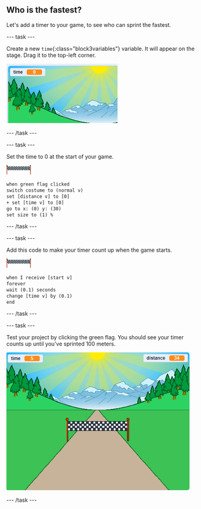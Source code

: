 ## Who is the fastest?

Let's add a timer to your game, to see who can sprint the fastest.

--- task ---

Create a new `time`{:class="block3variables"} variable. It will appear on the stage. Drag it to the top-left corner.

![time variable in the centre of the stage](images/sprint-timer-create.png)

--- /task ---

--- task ---

Set the time to 0 at the start of your game.

![finish line sprite](images/finish-line-sprite.png)

```blocks3
when green flag clicked
switch costume to (normal v)
set [distance v] to [0]
+ set [time v] to [0]
go to x: (0) y: (30)
set size to (1) %
```

--- /task ---

--- task ---

Add this code to make your timer count up when the game starts.

![finish line sprite](images/finish-line-sprite.png)

```blocks3
when I receive [start v]
forever
wait (0.1) seconds
change [time v] by (0.1)
end
```

--- /task ---

--- task ---

Test your project by clicking the green flag. You should see your timer counts up until you've sprinted 100 meters.

![time and distance variables on the stage](images/sprint-timer-test.png)

--- /task ---


